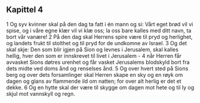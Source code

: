 ## Kapittel 4

1 Og syv kvinner skal på den dag ta fatt i én mann og si: Vårt eget brød vil vi spise, og i våre egne klær vil vi klæ oss; la oss bare kalles med ditt navn, ta bort vår vanære!
2 På den dag skal Herrens spire være til pryd og herlighet, og landets frukt til stolthet og til pryd for de undkomne av Israel.
3 Og det skal skje: Den som blir igjen på Sion og levnes i Jerusalem, skal kalles hellig, hver den som er innskrevet til livet i Jerusalem -
4 når Herren får avvasket Sions døtres urenhet og får vasket Jerusalems blodskyld bort fra dets midte ved doms ånd og renselses ånd.
5 Og over hvert sted på Sions berg og over dets forsamlinger skal Herren skape en sky og en røyk om dagen og glans av flammende ild om natten; for over alt herlig er det et dekke.
6 Og en hytte skal der være til skygge om dagen mot hete og til ly og skjul mot vannskyll og regn.
